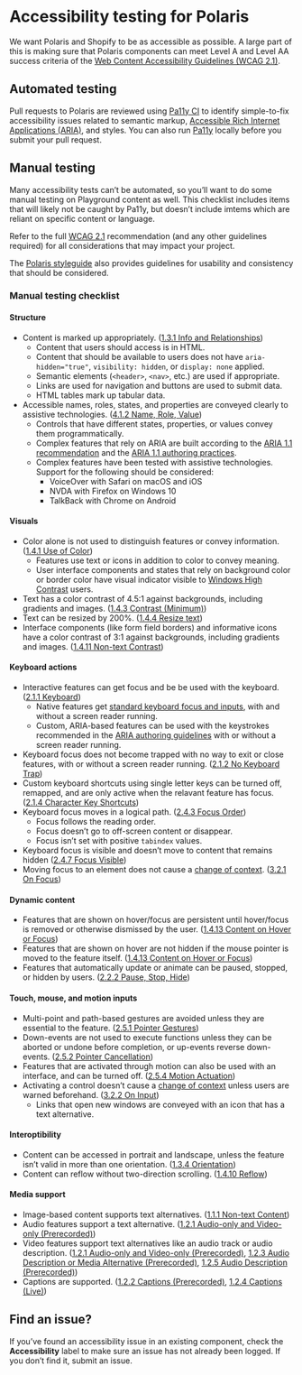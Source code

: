# Accessibility testing for Polaris

We want Polaris and Shopify to be as accessible as possible. A large part of this is making sure that Polaris components can meet Level A and Level AA success criteria of the [Web Content Accessibility Guidelines (WCAG 2.1)](https://www.w3.org/TR/WCAG21/).

## Automated testing

Pull requests to Polaris are reviewed using [Pa11y CI](https://github.com/pa11y/pa11y-ci) to identify simple-to-fix accessibility issues related to semantic markup, [Accessible Rich Internet Applications (ARIA)](https://www.w3.org/TR/wai-aria-1.1/), and styles. You can also run [Pa11y](https://github.com/pa11y/pa11y) locally before you submit your pull request.

## Manual testing

Many accessibility tests can’t be automated, so you’ll want to do some manual testing on Playground content as well. This checklist includes items that will likely not be caught by Pa11y, but doesn’t include imtems which are reliant on specific content or language.

Refer to the full [WCAG 2.1](https://www.w3.org/TR/WCAG21/) recommendation (and any other guidelines required) for all considerations that may impact your project.

The [Polaris styleguide](https://polaris.shopify.com/) also provides guidelines for usability and consistency that should be considered.

### Manual testing checklist

#### Structure

- Content is marked up appropriately. ([1.3.1 Info and Relationships](https://www.w3.org/TR/WCAG21/#info-and-relationships))
  - Content that users should access is in HTML.
  - Content that should be available to users does not have `aria-hidden="true"`, `visibility: hidden`, or `display: none` applied.
  - Semantic elements (`<header>`, `<nav>`, etc.) are used if appropriate.
  - Links are used for navigation and buttons are used to submit data.
  - HTML tables mark up tabular data.
- Accessible names, roles, states, and properties are conveyed clearly to assistive technologies. ([4.1.2 Name, Role, Value](https://www.w3.org/TR/WCAG21/#name-role-value))
  - Controls that have different states, properties, or values convey them programmatically.
  - Complex features that rely on ARIA are built according to the [ARIA 1.1 recommendation](https://www.w3.org/TR/wai-aria-1.1/) and the [ARIA 1.1 authoring practices](https://www.w3.org/TR/wai-aria-practices-1.1/).
  - Complex features have been tested with assistive technologies. Support for the following should be considered:
    - VoiceOver with Safari on macOS and iOS
    - NVDA with Firefox on Windows 10
    - TalkBack with Chrome on Android

#### Visuals

- Color alone is not used to distinguish features or convey information. ([1.4.1 Use of Color](https://www.w3.org/TR/WCAG21/#use-of-color))
  - Features use text or icons in addition to color to convey meaning.
  - User interface components and states that rely on background color or border color have visual indicator visible to [Windows High Contrast](https://support.microsoft.com/en-us/help/13862/windows-use-high-contrast-mode) users.
- Text has a color contrast of 4.5:1 against backgrounds, including gradients and images. ([1.4.3 Contrast (Minimum)](https://www.w3.org/TR/WCAG21/#use-of-color))
- Text can be resized by 200%. ([1.4.4 Resize text](https://www.w3.org/TR/WCAG21/#resize-text))
- Interface components (like form field borders) and informative icons have a color contrast of 3:1 against backgrounds, including gradients and images. ([1.4.11 Non-text Contrast](https://www.w3.org/TR/WCAG21/#non-text-contrast))

#### Keyboard actions

- Interactive features can get focus and be be used with the keyboard. ([2.1.1 Keyboard](https://www.w3.org/TR/WCAG21/#keyboard))
  - Native features get [standard keyboard focus and inputs](https://webaim.org/techniques/keyboard/), with and without a screen reader running.
  - Custom, ARIA-based features can be used with the keystrokes recommended in the [ARIA authoring guidelines](https://www.w3.org/TR/wai-aria-practices-1.1/) with or without a screen reader running.
- Keyboard focus does not become trapped with no way to exit or close features, with or without a screen reader running. ([2.1.2 No Keyboard Trap](https://www.w3.org/TR/WCAG21/#no-keyboard-trap))
- Custom keyboard shortcuts using single letter keys can be turned off, remapped, and are only active when the relavant feature has focus. ([2.1.4 Character Key Shortcuts](https://www.w3.org/TR/WCAG21/#character-key-shortcuts))
- Keyboard focus moves in a logical path. ([2.4.3 Focus Order](https://www.w3.org/TR/WCAG21/#focus-order))
  - Focus follows the reading order.
  - Focus doesn’t go to off-screen content or disappear.
  - Focus isn’t set with positive `tabindex` values.
- Keyboard focus is visible and doesn’t move to content that remains hidden ([2.4.7 Focus Visible](https://www.w3.org/TR/WCAG21/#focus-visible))
- Moving focus to an element does not cause a [change of context](https://www.w3.org/TR/WCAG21/#dfn-change-of-context). ([3.2.1 On Focus](https://www.w3.org/TR/WCAG21/#on-focus))

#### Dynamic content

- Features that are shown on hover/focus are persistent until hover/focus is removed or otherwise dismissed by the user. ([1.4.13 Content on Hover or Focus](https://www.w3.org/TR/WCAG21/#content-on-hover-or-focus))
- Features that are shown on hover are not hidden if the mouse pointer is moved to the feature itself. ([1.4.13 Content on Hover or Focus](https://www.w3.org/TR/WCAG21/#content-on-hover-or-focus))
- Features that automatically update or animate can be paused, stopped, or hidden by users. ([2.2.2 Pause, Stop, Hide](https://www.w3.org/TR/WCAG21/#pause-stop-hide))

#### Touch, mouse, and motion inputs

- Multi-point and path-based gestures are avoided unless they are essential to the feature. ([2.5.1 Pointer Gestures](https://www.w3.org/TR/WCAG21/#pointer-gestures))
- Down-events are not used to execute functions unless they can be aborted or undone before completion, or up-events reverse down-events. ([2.5.2 Pointer Cancellation](https://www.w3.org/TR/WCAG21/#pointer-cancellation))
- Features that are activated through motion can also be used with an interface, and can be turned off. ([2.5.4 Motion Actuation](https://www.w3.org/TR/WCAG21/#motion-actuation))
- Activating a control doesn’t cause a [change of context](https://www.w3.org/TR/WCAG21/#dfn-change-of-context) unless users are warned beforehand. ([3.2.2 On Input](https://www.w3.org/TR/WCAG21/#on-input))
  - Links that open new windows are conveyed with an icon that has a text alternative.

#### Interoptibility

- Content can be accessed in portrait and landscape, unless the feature isn’t valid in more than one orientation. ([1.3.4 Orientation](https://www.w3.org/TR/WCAG21/#orientation))
- Content can reflow without two-direction scrolling. ([1.4.10 Reflow](https://www.w3.org/TR/WCAG21/#reflow))

#### Media support

- Image-based content supports text alternatives. ([1.1.1 Non-text Content](https://www.w3.org/TR/WCAG21/#non-text-content))
- Audio features support a text alternative. ([1.2.1 Audio-only and Video-only (Prerecorded)](https://www.w3.org/TR/WCAG21/#audio-only-and-video-only-prerecorded))
- Video features support text alternatives like an audio track or audio description. ([1.2.1 Audio-only and Video-only (Prerecorded)](https://www.w3.org/TR/WCAG21/#audio-only-and-video-only-prerecorded), [1.2.3 Audio Description or Media Alternative (Prerecorded)](https://www.w3.org/TR/WCAG21/#audio-description-or-media-alternative-prerecorded), [1.2.5 Audio Description (Prerecorded)](https://www.w3.org/TR/WCAG21/#audio-description-prerecorded))
- Captions are supported. ([1.2.2 Captions (Prerecorded)](https://www.w3.org/TR/WCAG21/#captions-prerecorded), [1.2.4 Captions (Live)](https://www.w3.org/TR/WCAG21/#captions-live))

## Find an issue?

If you’ve found an accessibility issue in an existing component, check the **Accessibility** label to make sure an issue has not already been logged. If you don’t find it, submit an issue.
